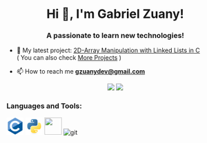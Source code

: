 <h1 align="center">Hi 👋, I'm Gabriel Zuany!</h1>
<h3 align="center">A passionate to learn new technologies!</h3>


- 🔭 My latest project: [2D-Array Manipulation with Linked Lists in C](https://github.com/GabrielZuany/Bidimensional-Array-Manipulation)<br>( You can also check [More Projects](https://github.com/GabrielZuany/Projects) )

- 📫 How to reach me **gzuanydev@gmail.com**

<div align="center">
<img height="180em" src="https://github-readme-stats.vercel.app/api/top-langs/?username=GabrielZuany&layout=compact&langs_count=7&theme=dracula"/>
<img height="180em" src="https://github-readme-stats.vercel.app/api?username=GabrielZuany&show_icons=true&theme=dracula&include_all_commits=true&count_private=true"/>
</div>


<h3 align="left">Languages and Tools:</h3>
<p align="left">
  
 <img src="https://raw.githubusercontent.com/devicons/devicon/master/icons/c/c-original.svg" alt="c" width="40" height="40"/>
<img src="https://raw.githubusercontent.com/devicons/devicon/master/icons/python/python-original.svg" alt="python" width="40" height="40"/> 
<img src="https://cdn.jsdelivr.net/gh/devicons/devicon/icons/postgresql/postgresql-original.svg" width="40" height="40"/>          
 <img src="https://www.vectorlogo.zone/logos/git-scm/git-scm-icon.svg" alt="git" width="40" height="40"/>

</p>

